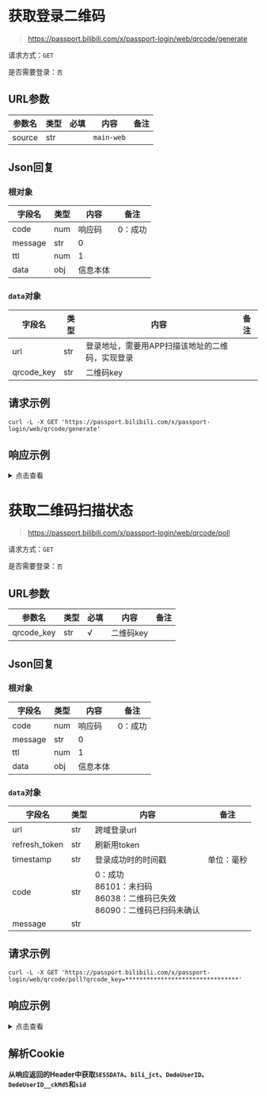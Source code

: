 # 获取登录二维码

> https://passport.bilibili.com/x/passport-login/web/qrcode/generate

请求方式：`GET`

是否需要登录：`否`

## URL参数

| 参数名    | 类型  | 必填  | 内容         | 备注  |
|--------|-----|-----|------------|-----|
| source | str |     | `main-web` |     |

## Json回复

### 根对象

| 字段名     | 类型  | 内容   | 备注   |
|---------|-----|------|------|
| code    | num | 响应码  | 0：成功 |
| message | str | 0    |      |
| ttl     | num | 1    |      |
| data    | obj | 信息本体 |      |

### `data`对象

| 字段名        | 类型  | 内容                        | 备注  |
|------------|-----|---------------------------|-----|
| url        | str | 登录地址，需要用APP扫描该地址的二维码，实现登录 |     |
| qrcode_key | str | 二维码key                    |     |

## 请求示例

```shell
curl -L -X GET 'https://passport.bilibili.com/x/passport-login/web/qrcode/generate'
```

## 响应示例

<details>
<summary>点击查看</summary>

```json
{
    "code": 0,
    "message": "0",
    "ttl": 1,
    "data": {
        "url": "https://passport.bilibili.com/h5-app/passport/login/scan?navhide=1&qrcode_key=4cef8584ff9ba515d912e2e8d4982e58&from=",
        "qrcode_key": "4cef8584ff9ba515d912e2e8d4982e58"
    }
}
```
</details>

# 获取二维码扫描状态

> https://passport.bilibili.com/x/passport-login/web/qrcode/poll

请求方式：`GET`

是否需要登录：`否`

## URL参数

| 参数名        | 类型  | 必填  | 内容     | 备注  |
|------------|-----|-----|--------|-----|
| qrcode_key | str | √   | 二维码key |     |

## Json回复

### 根对象

| 字段名     | 类型  | 内容   | 备注   |
|---------|-----|------|------|
| code    | num | 响应码  | 0：成功 |
| message | str | 0    |      |
| ttl     | num | 1    |      |
| data    | obj | 信息本体 |      |

### `data`对象

| 字段名           | 类型  | 内容                                                      | 备注    |
|---------------|-----|---------------------------------------------------------|-------|
| url           | str | 跨域登录url                                                 |       |
| refresh_token | str | 刷新用token                                                |       |
| timestamp     | str | 登录成功时的时间戳                                               | 单位：毫秒 |
| code          | str | 0：成功<br/>86101：未扫码<br/>86038：二维码已失效<br/>86090：二维码已扫码未确认 |       |
| message       | str |                                                         |       |

## 请求示例

```shell
curl -L -X GET 'https://passport.bilibili.com/x/passport-login/web/qrcode/poll?qrcode_key=********************************'
```

## 响应示例

<details>
<summary>点击查看</summary>

```json
{
    "code": 0,
    "message": "0",
    "ttl": 1,
    "data": {
        "url": "https://passport.biligame.com/crossDomain?DedeUserID=*******&DedeUserID__ckMd5=****************&Expires=1680273441&SESSDATA=****************************&bili_jct=********************************&gourl=https%3A%2F%2Fpassport.bilibili.com%2Faccount%2Fsecurity%23%2Fhome",
        "refresh_token": "********************************",
        "timestamp": 1664721441443,
        "code": 0,
        "message": ""
    }
}
```
</details>

## 解析Cookie

**从响应返回的Header中获取`SESSDATA`、`bili_jct`、`DedeUserID`、`DedeUserID__ckMd5`和`sid`**